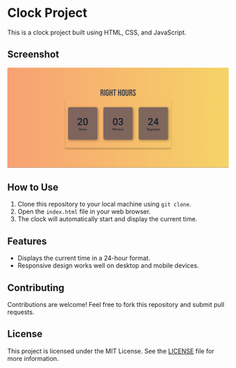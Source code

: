 # Clock Project

This is a clock project built using HTML, CSS, and JavaScript.

## Screenshot

![Clock Screenshot](screenshot.png)

## How to Use

1. Clone this repository to your local machine using `git clone`.
2. Open the `index.html` file in your web browser.
3. The clock will automatically start and display the current time.

## Features

- Displays the current time in a 24-hour format.
- Responsive design works well on desktop and mobile devices.

## Contributing

Contributions are welcome! Feel free to fork this repository and submit pull requests.

## License

This project is licensed under the MIT License. See the [LICENSE](LICENSE) file for more information.
